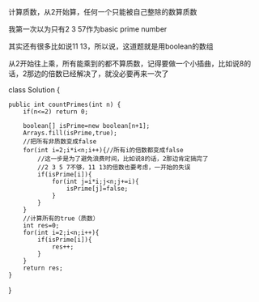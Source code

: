 计算质数，从2开始算，任何一个只能被自己整除的数算质数

我第一次以为只有2 3 57作为basic prime number

其实还有很多比如说11 13，所以说，这道题就是用boolean的数组

从2开始往上乘，所有能乘到的都不算质数，记得要做一个小插曲，比如说8的话，2那边的倍数已经解决了，就没必要再来一次了

class Solution {

    public int countPrimes(int n) {
        if(n<=2) return 0;
        
        boolean[] isPrime=new boolean[n+1];
        Arrays.fill(isPrime,true);
        //把所有非质数变成false
        for(int i=2;i*i<n;i++){//所有i的倍数都变成false
            //这一步是为了避免浪费时间，比如说8的话，2那边肯定搞完了
            //2 3 5 7不够，11 13的倍数也要考虑，一开始的失误
            if(isPrime[i]){
                for(int j=i*i;j<n;j+=i){
                    isPrime[j]=false;
                }
            }
        }
        //计算所有的true（质数）
        int res=0;
        for(int i=2;i<n;i++){
            if(isPrime[i]){
                res++;
            }
        }
        return res;
    }
}
